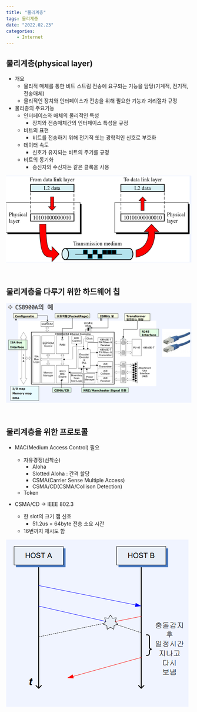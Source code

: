 ```yaml
---
title: "물리계층"
tags: 물리계층
date: "2022.02.23"
categories: 
    - Internet
---
```


## 물리계층(physical layer)
- 개요
    - 물리적 매체를 통한 비트 스트림 전송에 요구되는 기능을 담당(기계적, 전기적, 전송매체)
    - 물리적인 장치와 인터페이스가 전송을 위해 필요한 기능과 처리절차 규정
- 물리층의 주요기능
    - 인터페이스와 매체의 물리적인 특성
        - 장치와 전송매체간의 인터페이스 특성을 규정
    - 비트의 표현
        - 비트를 전송하기 위해 전기적 또는 광학적인 신호로 부호화
    - 데이터 속도
        - 신호가 유지되는 비트의 주기를 규정
    - 비트의 동기화
        - 송신자와 수신자는 같은 클록을 사용

![](/assets/images/pysical1.PNG)

<br>

## 물리계층을 다루기 위한 하드웨어 칩
![](/assets/images/pysical2.PNG)

<br>

## 물리계층을 위한 프로토콜
- MAC(Medium Access Control) 필요
    - 자유경쟁(선착순)
        - Aloha
        - Slotted Aloha : 간격 할당
        - CSMA(Carrier Sense Multiple Access)
        - CSMA/CD(CSMA/Collison Detection)
    - Token

- CSMA/CD -> IEEE 802.3
    - 한 slot의 크기 잼 신호
        - 51.2us = 64byte 전송 소요 시간
    - 16번까지 재시도 함

![](/assets/images/pysical3.PNG)
